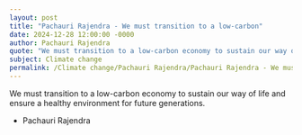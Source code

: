```yaml
---
layout: post
title: "Pachauri Rajendra - We must transition to a low-carbon"
date: 2024-12-28 12:00:00 -0000
author: Pachauri Rajendra
quote: "We must transition to a low-carbon economy to sustain our way of life and ensure a healthy environment for future generations."
subject: Climate change
permalink: /Climate change/Pachauri Rajendra/Pachauri Rajendra - We must transition to a low-carbon
---
```


We must transition to a low-carbon economy to sustain our way of life and ensure a healthy environment for future generations.

- Pachauri Rajendra
